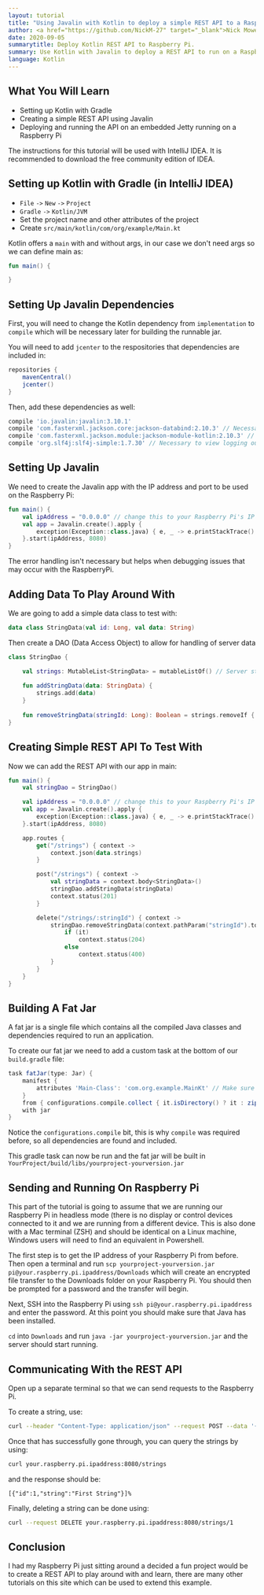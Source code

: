 ```yaml
---
layout: tutorial
title: "Using Javalin with Kotlin to deploy a simple REST API to a Raspberry Pi"
author: <a href="https://github.com/NickM-27" target="_blank">Nick Mowen</a>
date: 2020-09-05
summarytitle: Deploy Kotlin REST API to Raspberry Pi.
summary: Use Kotlin with Javalin to deploy a REST API to run on a Raspberry Pi"
language: Kotlin
---
```


## What You Will Learn

* Setting up Kotlin with Gradle
* Creating a simple REST API using Javalin
* Deploying and running the API on an embedded Jetty running on a Raspberry Pi

The instructions for this tutorial will be used with IntelliJ IDEA. It is recommended to download the free community edition of IDEA.

## Setting up Kotlin with Gradle (in IntelliJ IDEA)

* `File` `->` `New` `->` `Project`
* `Gradle` `->` `Kotlin/JVM`
* Set the project name and other attributes of the project
* Create `src/main/kotlin/com/org/example/Main.kt`

Kotlin offers a `main` with and without args, in our case we don't need args so we can define main as:

``` kotlin
fun main() {

}
```

## Setting Up Javalin Dependencies

First, you will need to change the Kotlin dependency from `implementation` to `compile` which will be necessary later for building the runnable jar.

You will need to add `jcenter` to the respositories that dependencies are included in:

``` groovy
repositories {
    mavenCentral()
    jcenter()
}
```

Then, add these dependencies as well:

``` groovy
compile 'io.javalin:javalin:3.10.1'
compile 'com.fasterxml.jackson.core:jackson-databind:2.10.3' // Necessary for serializing JSON
compile 'com.fasterxml.jackson.module:jackson-module-kotlin:2.10.3' // Necessary for serializing JSON 
compile 'org.slf4j:slf4j-simple:1.7.30' // Necessary to view logging output
```

## Setting Up Javalin

We need to create the Javalin app with the IP address and port to be used on the Raspberry Pi:

``` kotlin
fun main() {
    val ipAddress = "0.0.0.0" // change this to your Raspberry Pi's IP address
    val app = Javalin.create().apply {
        exception(Exception::class.java) { e, _ -> e.printStackTrace() }
    }.start(ipAddress, 8080)
}
```

The error handling isn't necessary but helps when debugging issues that may occur with the RaspberryPi.

## Adding Data To Play Around With

We are going to add a simple data class to test with:

``` kotlin
data class StringData(val id: Long, val data: String)
```

Then create a DAO (Data Access Object) to allow for handling of server data

``` kotlin
class StringDao {

    val strings: MutableList<StringData> = mutableListOf() // Server starts with empty list
    
    fun addStringData(data: StringData) {
        strings.add(data)
    }
    
    fun removeStringData(stringId: Long): Boolean = strings.removeIf { it.id == stringId }
}
```

## Creating Simple REST API To Test With

Now we can add the REST API with our app in main:

``` kotlin
fun main() {
    val stringDao = StringDao()

    val ipAddress = "0.0.0.0" // change this to your Raspberry Pi's IP address
    val app = Javalin.create().apply {
        exception(Exception::class.java) { e, _ -> e.printStackTrace() }
    }.start(ipAddress, 8080)

    app.routes {
        get("/strings") { context ->
            context.json(data.strings)
        }

        post("/strings") { context ->
            val stringData = context.body<StringData>()
            stringDao.addStringData(stringData)
            context.status(201)
        }

        delete("/strings/:stringId") { context ->
            stringDao.removeStringData(context.pathParam("stringId").toLongOrNull() ?: -1).let {
                if (it)
                    context.status(204)
                else
                    context.status(400)
            }
        }
    }
}
```

## Building A Fat Jar

A fat jar is a single file which contains all the compiled Java classes and dependencies required to run an application.

To create our fat jar we need to add a custom task at the bottom of our `build.gradle` file:

``` groovy
task fatJar(type: Jar) {
    manifest {
        attributes 'Main-Class': 'com.org.example.MainKt' // Make sure this includes Kt at the end of your main class
    }
    from { configurations.compile.collect { it.isDirectory() ? it : zipTree(it) } }
    with jar
}
```

Notice the `configurations.compile` bit, this is why `compile` was required before, so all dependencies are found and included.

This gradle task can now be run and the fat jar will be built in `YourProject/build/libs/yourproject-yourversion.jar`

## Sending and Running On Raspberry Pi

This part of the tutorial is going to assume that we are running our Raspberry Pi in headless mode (there is no display or control devices connected to it and we are running from a different device. This is also done with a Mac terminal (ZSH) and should be identical on a Linux machine, Windows users will need to find an equivalent in Powershell.

The first step is to get the IP address of your Raspberry Pi from before. Then open a terminal and run `scp yourproject-yourversion.jar pi@your.raspberry.pi.ipaddress/Downloads` which will create an encrypted file transfer to the Downloads folder on your Raspberry Pi. You should then be prompted for a password and the transfer will begin.

Next, SSH into the Raspberry Pi using `ssh pi@your.raspberry.pi.ipaddress` and enter the password. At this point you should make sure that Java has been installed.

`cd` into `Downloads` and run `java -jar yourproject-yourversion.jar` and the server should start running.

## Communicating With the REST API

Open up a separate terminal so that we can send requests to the Raspberry Pi. 

To create a string, use:

``` bash
curl --header "Content-Type: application/json" --request POST --data '{ "id": "1", "string": "First String"}' your.raspberry.pi.ipaddress:8080/strings
```

Once that has successfully gone through, you can query the strings by using:

``` bash
curl your.raspberry.pi.ipaddress:8080/strings
```

and the response should be:

`[{"id":1,"string":"First String"}]%`

Finally, deleting a string can be done using:

``` bash
curl --request DELETE your.raspberry.pi.ipaddress:8080/strings/1
```

## Conclusion

I had my Raspberry Pi just sitting around a decided a fun project would be to create a REST API to play around with and learn, there are many other tutorials on this site which can be used to extend this example.
